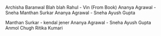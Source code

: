 
Archisha Baranwal
Blah blah
Rahul - Vin (From Book)
Ananya Agrawal - Sneha
Manthan Surkar
Ananya Agrawal - Sneha
Ayush Gupta


Manthan Surkar - kendal jener
Ananya Agrawal - Sneha
Ayush Gupta<br>
Anmol Chugh
Ritika Kumari